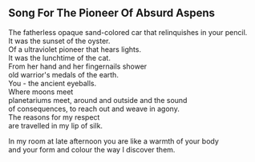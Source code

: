 Song For The Pioneer Of Absurd Aspens
-------------------------------------
The fatherless opaque sand-colored car that relinquishes in your pencil.  
It was the sunset of the oyster.  
Of a ultraviolet pioneer that hears lights.  
It was the lunchtime of the cat.  
From her hand and her fingernails shower  
old warrior's medals of the earth.  
You - the ancient eyeballs.  
Where moons meet  
planetariums meet, around and outside and the sound  
of consequences, to reach out and weave in agony.  
The reasons for my respect  
are travelled in my lip of silk.  
  
In my room at late afternoon you are like a warmth of your body  
and your form and colour the way I discover them.  
